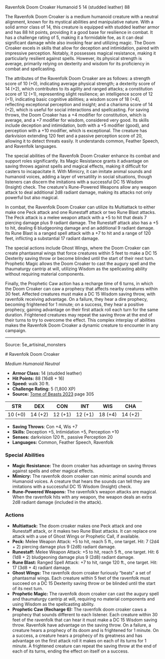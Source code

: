 <MonsterName/>Ravenfolk Doom Croaker</MonsterName>
<CreatureType/>Humanoid</CreatureType>
<CR/>5</CR>
<AC/>14 (studded leather)</AC>
<HP/>88</HP>
<summary>The Ravenfolk Doom Croaker is a medium humanoid creature with a neutral alignment, known for its mystical abilities and manipulative nature. With a solid armor class of 14, this creature is equipped with studded leather armor and has 88 hit points, providing it a good base for resilience in combat. It has a challenge rating of 5, making it a formidable foe, as it can deal significant damage while also invoking fear and utilizing magic. The Doom Croaker excels in skills that allow for deception and intimidation, paired with impressive perception. Notably, it possesses magical resistance, making it particularly resilient against spells. However, its physical strength is average, primarily relying on dexterity and wisdom for its proficiency in combat and spellcasting.</summary>

<detail>

The attributes of the Ravenfolk Doom Croaker are as follows: a strength score of 10 (+0), indicating average physical strength; a dexterity score of 14 (+2), which contributes to its agility and ranged attacks; a constitution score of 12 (+1), representing slight resilience; an intelligence score of 12 (+1), indicating basic cognitive abilities; a wisdom score of 18 (+4), reflecting exceptional perception and insight; and a charisma score of 14 (+2), which is useful for social interactions and spellcasting. For saving throws, the Doom Croaker has a +4 modifier for constitution, which is average, and a +7 modifier for wisdom, considered very good. Its skills include deception and intimidation, both with a +5 modifier (good), and perception with a +10 modifier, which is exceptional. The creature has darkvision extending 120 feet and a passive perception score of 20, allowing it to detect threats easily. It understands common, Feather Speech, and Ravenfolk languages.

The special abilities of the Ravenfolk Doom Croaker enhance its combat and support roles significantly. Its Magic Resistance grants it advantage on saving throws against spells and magical effects, making it difficult for casters to incapacitate it. With Mimicry, it can imitate animal sounds and humanoid voices, adding a layer of versatility in social situations, though listeners can discern the imitations with a successful DC 15 Wisdom (Insight) check. The creature's Rune-Powered Weapons allow any weapon attack to deal additional 2d8 radiant damage, making its attacks not only powerful but also magical.

In combat, the Ravenfolk Doom Croaker can utilize its Multiattack to either make one Peck attack and one Runestaff attack or two Rune Blast attacks. The Peck attack is a melee weapon attack with a +5 to hit that deals 7 piercing damage plus 9 radiant damage. The Runestaff attack also has a +5 to hit, dealing 6 bludgeoning damage and an additional 9 radiant damage. Its Rune Blast is a ranged spell attack with a +7 to hit and a range of 120 feet, inflicting a substantial 17 radiant damage.

The special actions include Ghost Wings, where the Doom Croaker can create phantasmal wings that force creatures within 5 feet to make a DC 15 Dexterity saving throw or become blinded until the start of their next turn. Prophetic Magic allows the Doom Croaker to cast the augury spell and the thaumaturgy cantrip at will, utilizing Wisdom as the spellcasting ability without requiring material components. 

Finally, the Prophetic Caw action has a recharge time of 6 turns, in which the Doom Croaker can caw a prophecy that affects nearby creatures within 30 feet. Affected creatures must make a DC 15 Wisdom saving throw, with ravenfolk receiving advantage. On a failure, they hear a dire prophecy, becoming frightened for 1 minute; on a success, they hear a positive prophecy, gaining advantage on their first attack roll each turn for the same duration. Frightened creatures may repeat the saving throw at the end of their turns to try to overcome the effect. This complex interplay of abilities makes the Ravenfolk Doom Croaker a dynamic creature to encounter in any campaign.</detail>



---

Source: 5e_artisinal_monsters

<statblock>
# Ravenfolk Doom Croaker

*Medium* *Humanoid* *Neutral*

- **Armor Class:** 14 (studded leather)
- **Hit Points:** 88 (16d8 + 16)
- **Speed:** walk 30 ft.
- **Challenge Rating:** 5 (1,800 XP)
- **Source:** [Tome of Beasts 2023](https://koboldpress.com/kpstore/product/tome-of-beasts-1-2023-edition/) page 305

| STR | DEX | CON | INT | WIS | CHA |
| --- | --- | --- | --- | --- | --- |
| 10 (+0) | 14 (+2) | 12 (+1) | 12 (+1) | 18 (+4) | 14 (+2) |

- **Saving Throws**: Con +4, Wis +7
- **Skills:** Deception +5, Intimidation +5, Perception +10
- **Senses:** darkvision 120 ft., passive Perception 20
- **Languages:** Common, Feather Speech, Ravenfolk

### Special Abilities

- **Magic Resistance:** The doom croaker has advantage on saving throws against spells and other magical effects.
- **Mimicry:** The ravenfolk doom croaker can mimic animal sounds and Humanoid voices. A creature that hears the sounds can tell they are imitations with a successful DC 15 Wisdom (Insight) check.
- **Rune-Powered Weapons:** The ravenfolk’s weapon attacks are magical. When the ravenfolk hits with any weapon, the weapon deals an extra 2d8 radiant damage (included in the attack).

### Actions

- **Multiattack:** The doom croaker makes one Peck attack and one Runestaff attack, or it makes two Rune Blast attacks. It can replace one attack with a use of Ghost Wings or Prophetic Call, if available.
- **Peck:** Melee Weapon Attack: +5 to hit, reach 5 ft., one target. Hit: 7 (2d4 + 2) piercing damage plus 9 (2d8) radiant damage.
- **Runestaff:** Melee Weapon Attack: +5 to hit, reach 5 ft., one target. Hit: 6 (1d8 + 2) bludgeoning damage plus 9 (2d8) radiant damage.
- **Rune Blast:** Ranged Spell Attack: +7 to hit, range 120 ft., one target. Hit: 17 (3d8 + 4) radiant damage.
- **Ghost Wings:** The ravenfolk doom croaker furiously “beats” a set of phantasmal wings. Each creature within 5 feet of the ravenfolk must succeed on a DC 15 Dexterity saving throw or be blinded until the start of its next turn.
- **Prophetic Magic:** The ravenfolk doom croaker can cast the augury spell and thaumaturgy cantrip at will, requiring no material components and using Wisdom as the spellcasting ability.
- **Prophetic Caw (Recharge 6):** The ravenfolk doom croaker caws a prophecy that sounds different to each listener. Each creature within 30 feet of the ravenfolk that can hear it must make a DC 15 Wisdom saving throw. Ravenfolk have advantage on the saving throw. On a failure, a creature hears a prophecy of its doom and is frightened for 1 minute. On a success, a creature hears a prophecy of its greatness and has advantage on the first attack roll it makes on each of its turns for 1 minute. A frightened creature can repeat the saving throw at the end of each of its turns, ending the effect on itself on a success.
</statblock>


